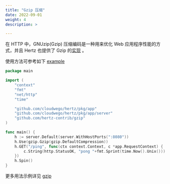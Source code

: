 ```yaml
---
title: "Gzip 压缩"
date: 2022-09-01
weight: 4
description: >

---
```


在 HTTP 中，GNUzip(Gzip) 压缩编码是一种用来优化 Web 应用程序性能的方式，并且 Hertz 也提供了 Gzip 的[实现](https://github.com/hertz-contrib/gzip) 。

使用方法可参考如下 [example](https://github.com/hertz-contrib/gzip/tree/main/example)

```go
package main

import (
	"context"
	"fmt"
	"net/http"
	"time"

	"github.com/cloudwego/hertz/pkg/app"
	"github.com/cloudwego/hertz/pkg/app/server"
	"github.com/hertz-contrib/gzip"
)

func main() {
	h := server.Default(server.WithHostPorts(":8080"))
	h.Use(gzip.Gzip(gzip.DefaultCompression))
	h.GET("/ping", func(ctx context.Context, c *app.RequestContext) {
		c.String(http.StatusOK, "pong "+fmt.Sprint(time.Now().Unix()))
	})
	h.Spin()
}
```

更多用法示例详见 [gzip](https://github.com/hertz-contrib/gzip)
